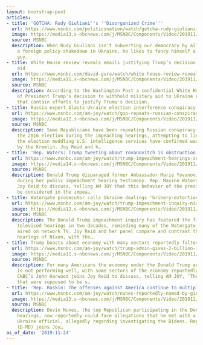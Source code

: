 ```yaml
---
layout: bootstrap-post
articles:
- title: 'GOTCHA: Rudy Giuliani''s ''Disorganized Crime'''
  url: https://www.msnbc.com/politicsnation/watch/gotcha-rudy-giuliani-s-disorganized-crime-74005573820
  image: https://media13.s-nbcnews.com/j/MSNBC/Components/Video/201911/n_sharp_giuliani_11242019_1920x1080.nbcnews-fp-1200-630.jpg
  source: MSNBC
  description: When Rudy Giuliani isn't subverting our democracy by allegedly running
    a foreign policy shakedown in Ukraine, he likes to fancy himself a bit of a tough
    guy.
- title: White House review reveals emails justifying Trump’s decision to block Ukraine
    aid
  url: https://www.msnbc.com/david-gura/watch/white-house-review-reveals-emails-justifying-trump-s-decision-to-block-ukraine-aid-74004549805
  image: https://media11.s-nbcnews.com/j/MSNBC/Components/Video/201911/n_gura_brk_whreview_191124_1920x1080.nbcnews-fp-1200-630.jpg
  source: MSNBC
  description: According to the Washington Post a confidential White House review
    of President Trump's decision to withhold military aid to Ukraine revealed documents
    that contain efforts to justify Trump's decision.
- title: Russia expert blasts Ukraine election interference conspiracy
  url: https://www.msnbc.com/am-joy/watch/gop-repeats-russian-conspiracy-theories-at-impeachment-hearings-74004037635
  image: https://media12.s-nbcnews.com/j/MSNBC/Components/Video/201911/n_joy_ukraineconspiracy_191124_1920x1080.nbcnews-fp-1200-630.jpg
  source: MSNBC
  description: Some Republicans have been repeating Russian conspiracy theories about
    the 2016 election during the impeaching hearings, attempting to link Ukraine to
    the election meddling U.S. intelligence services have confirmed was conducted
    by the Kremlin. Joy Reid and h…
- title: 'Rep. Waters: Trump tweeting about Yovanovitch is obstruction'
  url: https://www.msnbc.com/am-joy/watch/trump-impeachment-hearings-see-women-take-center-stage-74002501946
  image: https://media14.s-nbcnews.com/j/MSNBC/Components/Video/201911/n_joy_maxinewaters_191124_1920x1080.nbcnews-fp-1200-630.jpg
  source: MSNBC
  description: Donald Trump disparaged former Ambassador Marie Yovanovitch on Twitter
    during her public impeachment hearing testimony. Rep. Maxine Waters (D-CA) joins
    Joy Reid to discuss, telling AM JOY that this behavior of the president, ‘should
    be considered in the impea…
- title: Watergate prosecutor calls Ukraine dealings 'bribery-extortion'
  url: https://www.msnbc.com/am-joy/watch/trump-impeachment-inquiry-nixon-impeachment-hearings-compared-74001989910
  image: https://media12.s-nbcnews.com/j/MSNBC/Components/Video/201911/n_joy_nixontrump_191124_1920x1080.nbcnews-fp-1200-630.jpg
  source: MSNBC
  description: The Donald Trump impeachment inquiry has featured the first public,
    televised hearings in two decades, reminding many of the Watergate Hearings, which
    aired on network TV. Joy Reid and her panel compare and contrast the impeachment
    hearings of Nixon, with the…
- title: Trump boasts about economy with many sectors reportedly faltering
  url: https://www.msnbc.com/am-joy/watch/trump-admin-gives-2-billion-in-aid-to-farmers-hurt-by-trade-war-74001477858
  image: https://media11.s-nbcnews.com/j/MSNBC/Components/Video/201911/n_joy_trumpeconomy_191124_1920x1080.nbcnews-fp-1200-630.jpg
  source: MSNBC
  description: For many Americans the economy under the Donald Trump administration
    is not performing well, with some sectors of the economy reportedly in a recession.
    CNBC’s John Harwood joins Joy Reid to discuss, telling AM JOY, ‘The very things
    that were supposed to be s…
- title: 'Rep. Raskin: The offenses against America continue to multiply'
  url: https://www.msnbc.com/am-joy/watch/nunes-reportedly-named-by-giuliani-associate-in-ukraine-scandal-74003013579
  image: https://media13.s-nbcnews.com/j/MSNBC/Components/Video/201911/n_joy_devinnunes_191124_1920x1080.nbcnews-fp-1200-630.jpg
  source: MSNBC
  description: Devin Nunes, the top Republican participating in the Donald Trump impeachment
    hearings, now reportedly could face allegations that he met with a corrupt, former
    Ukraine official, allegedly regarding investigating the Bidens. Rep. Jamie Raskin
    (D-MD) joins Joy…
as_of_date: '2019-11-24'
---
```


